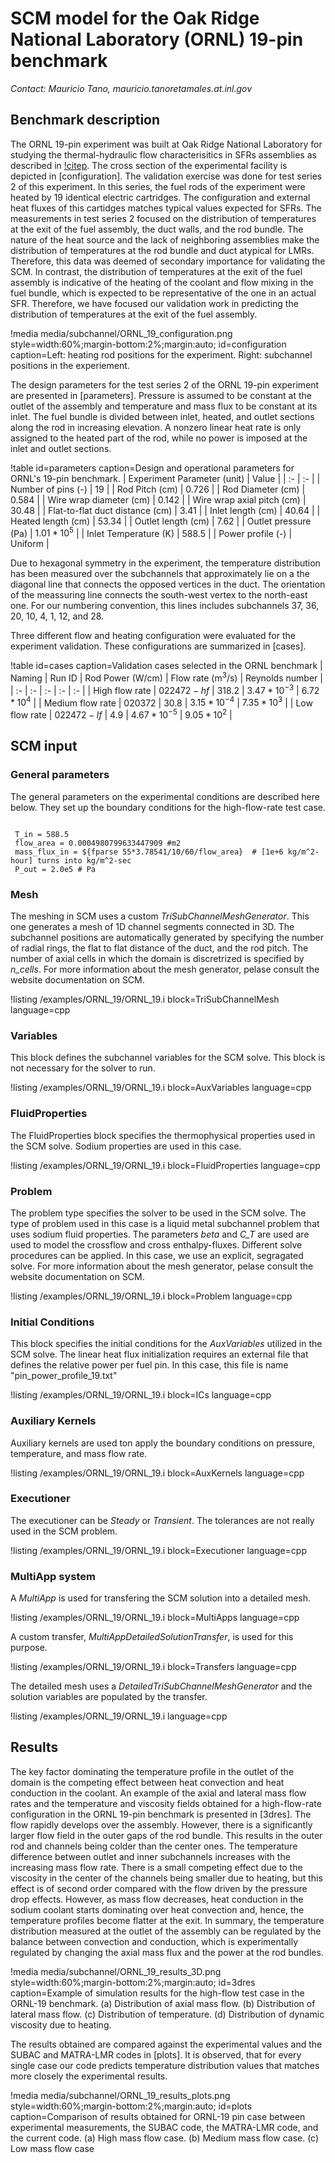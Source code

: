 # SCM model for the Oak Ridge National Laboratory (ORNL) 19-pin benchmark

*Contact: Mauricio Tano, mauricio.tanoretamales.at.inl.gov*

## Benchmark description

The ORNL 19-pin experiment was built at Oak Ridge National Laboratory for studying the thermal-hydraulic flow characterisitics in SFRs assemblies as described in [!citep](fontana74).
The cross section of the experimental facility is depicted in [configuration].
The validation exercise was done for test series 2 of this experiment.
In this series, the fuel rods of the experiment were heated by 19 identical electric cartridges.
The configuration and external heat fluxes of this cartidges matches typical values expected for SFRs.
The measurements in test series 2 focused on the distribution of temperatures at the exit of the fuel assembly, the duct walls, and the rod bundle.
The nature of the heat source and the lack of neighboring assemblies make the distribution of temperatures at the rod bundle and duct atypical for LMRs.
Therefore, this data was deemed of secondary importance for validating the SCM.
In contrast, the distribution of temperatures at the exit of the fuel assembly is indicative of the heating of the coolant and flow mixing in the fuel bundle, which is expected to be representative of the one in an actual SFR.
Therefore, we have focused our validation work in predicting the distribution of temperatures at the exit of the fuel assembly.

!media media/subchannel/ORNL_19_configuration.png
       style=width:60%;margin-bottom:2%;margin:auto;
       id=configuration
       caption=Left: heating rod positions for the experiment. Right: subchannel positions in the experiement.

The design parameters for the test series 2 of the ORNL 19-pin experiment are presented in [parameters].
Pressure is assumed to be constant at the outlet of the assembly and temperature and mass flux to be constant at its inlet.
The fuel bundle is divided between inlet, heated, and outlet sections along the rod in increasing elevation.
A nonzero linear heat rate is only assigned to the heated part of the rod, while no power is imposed at the inlet and outlet sections.

!table id=parameters caption=Design and operational parameters for ORNL's 19-pin benchmark.
| Experiment Parameter (unit) | Value  |
| :- | :- |
| Number of pins (-) | $19$ |
| Rod Pitch (cm) | $0.726$ |
| Rod Diameter (cm) | $0.584$ |
| Wire wrap diameter (cm) | $0.142$ |
| Wire wrap axial pitch (cm) | $30.48$ |
| Flat-to-flat duct distance (cm) | $3.41$ |
| Inlet length (cm) | $40.64$ |
| Heated length (cm) | $53.34$ |
| Outlet length (cm) | $7.62$ |
| Outlet pressure (Pa) | $1.01 * 10^5$ |
| Inlet Temperature (K) | $588.5$ |
| Power profile (-) | Uniform |

Due to hexagonal symmetry in the experiment, the temperature distribution has been measured over the subchannels that approximately lie on a the diagonal line that connects the opposed vertices in the duct.
The orientation of the meassuring line connects the south-west vertex to the north-east one.
For our numbering convention, this lines includes subchannels 37, 36, 20, 10, 4, 1, 12, and 28.

Three different flow and heating configuration were evaluated for the experiment validation.
These configurations are summarized in [cases].

!table id=cases caption=Validation cases selected in the ORNL benchmark
| Naming | Run ID | Rod Power (W/cm) | Flow rate (m$^3$/s) | Reynolds number |
| :- | :- | :- | :- | :- |
| High flow rate | $022472-hf$ | $318.2$ | $3.47*10^{-3}$ | $6.72*10^4$ |
| Medium flow rate | $020372$ | $30.8$ | $3.15*10^{-4}$ | $7.35*10^3$ |
| Low flow rate | $022472-lf$ | $4.9$  | $4.67*10^{-5}$ | $9.05*10^2$ |

## SCM input

### General parameters

The general parameters on the experimental conditions are described here below.
They set up the boundary conditions for the high-flow-rate test case.

```language=bash

 T_in = 588.5
 flow_area = 0.0004980799633447909 #m2
 mass_flux_in = ${fparse 55*3.78541/10/60/flow_area}  # [1e+6 kg/m^2-hour] turns into kg/m^2-sec
 P_out = 2.0e5 # Pa

```

### Mesh

The meshing in SCM uses a custom *TriSubChannelMeshGenerator*.
This one generates a mesh of 1D channel segments connected in 3D.
The subchannel positions are automatically generated by specifying the number of radial rings, the flat to flat distance of the duct, and the rod pitch.
The number of axial cells in which the domain is discretrized is specified by *n_cells*.
For more information about the mesh generator, pelase consult the website documentation on SCM.

!listing /examples/ORNL_19/ORNL_19.i block=TriSubChannelMesh language=cpp

### Variables

This block defines the subchannel variables for the SCM solve. This block is not necessary for the solver to run.

!listing /examples/ORNL_19/ORNL_19.i block=AuxVariables language=cpp

### FluidProperties

The FluidProperties block specifies the thermophysical properties used in the SCM solve.
Sodium properties are used in this case.

!listing /examples/ORNL_19/ORNL_19.i block=FluidProperties language=cpp

### Problem

The problem type specifies the solver to be used in the SCM solve.
The type of problem used in this case is a liquid metal subchannel problem that uses sodium fluid properties.
The parameters *beta* and *C_T* are used are used to model the crossflow and cross enthalpy-fluxes.
Different solve procedures can be applied.
In this case, we use an explicit, segragated solve.
For more information about the mesh generator, pelase consult the website documentation on SCM.

!listing /examples/ORNL_19/ORNL_19.i block=Problem language=cpp

### Initial Conditions

This block specifies the initial conditions for the *AuxVariables* utilized in the SCM solve.
The linear heat flux initialization requires an external file that defines the relative power per fuel pin.
In this case, this file is name "pin_power_profile_19.txt"

!listing /examples/ORNL_19/ORNL_19.i block=ICs language=cpp

### Auxiliary Kernels

Auxiliary kernels are used ton apply the boundary conditions on pressure, temperature, and mass flow rate.

!listing /examples/ORNL_19/ORNL_19.i block=AuxKernels language=cpp

### Executioner

The executioner can be *Steady* or *Transient*.
The tolerances are not really used in the SCM problem.

!listing /examples/ORNL_19/ORNL_19.i block=Executioner language=cpp

### MultiApp system

A *MultiApp* is used for transfering the SCM solution into a detailed mesh.

!listing /examples/ORNL_19/ORNL_19.i block=MultiApps language=cpp

A custom transfer, *MultiAppDetailedSolutionTransfer*, is used for this purpose.

!listing /examples/ORNL_19/ORNL_19.i block=Transfers language=cpp

The detailed mesh uses a *DetailedTriSubChannelMeshGenerator* and the solution variables are populated by the transfer.

!listing /examples/ORNL_19/ORNL_19.i language=cpp

## Results

The key factor dominating the temperature profile in the outlet of the domain is the competing effect between heat convection and heat conduction in the coolant.
An example of the axial and lateral mass flow rates and the temperature and viscosity fields obtained for a high-flow-rate configuration in the ORNL 19-pin benchmark is presented in [3dres].
The flow rapidly develops over the assembly.
However, there is a significantly larger flow field in the outer gaps of the rod bundle.
This results in the outer rod and channels being colder than the center ones.
The temperature difference between outlet and inner subchannels increases with the increasing mass flow rate.
There is a small competing effect due to the viscosity in the center of the channels being smaller due to heating, but this effect is of second order compared with the flow driven by the pressure drop effects.
However, as mass flow decreases, heat conduction in the sodium coolant starts dominating over heat convection and, hence, the temperature profiles become flatter at the exit.
In summary, the temperature distribution measured at the outlet of the assembly can be regulated by the balance between convection and conduction, which is experimentally regulated by changing the axial mass flux and the power at the rod bundles.

!media media/subchannel/ORNL_19_results_3D.png
       style=width:60%;margin-bottom:2%;margin:auto;
       id=3dres
       caption=Example of simulation results for the high-flow test case in the ORNL-19 benchmark. (a) Distribution of axial mass flow. (b) Distribution of lateral mass flow. (c) Distribution of temperature. (d) Distribution of dynamic viscosity due to heating.

The results obtained are compared against the experimental values and the SUBAC and MATRA-LMR codes in [plots].
It is observed, that for every single case our code predicts temperature distribution values that matches more closely the experimental results.

!media media/subchannel/ORNL_19_results_plots.png
       style=width:60%;margin-bottom:2%;margin:auto;
       id=plots
       caption=Comparison of results obtained for ORNL-19 pin case between experimental measurements, the SUBAC code, the MATRA-LMR code, and the current code. (a) High mass flow case. (b) Medium mass flow case. (c) Low mass flow case
